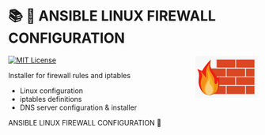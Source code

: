 # 📚 🐣 ANSIBLE LINUX FIREWALL CONFIGURATION

<img src="images/firewall.png" width="25%" align="right" />

[![MIT License](https://img.shields.io/badge/License-MIT-green.svg)](https://choosealicense.com/licenses/mit/)

Installer for firewall rules and iptables

- Linux configuration
- iptables definitions
- DNS server configuration & installer

ANSIBLE LINUX FIREWALL CONFIGURATION 🥤